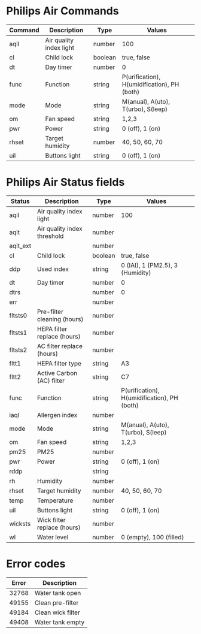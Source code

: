 # Philips Air Commands

| Command  | Description                  | Type    | Values                                      |
|----------|------------------------------|---------|---------------------------------------------|
| aqil     | Air quality index light      | number  | 100                                         |
| cl       | Child lock                   | boolean | true, false                                 |
| dt       | Day timer                    | number  | 0                                           |
| func     | Function                     | string  | P(urification), H(umidification), PH (both) |
| mode     | Mode                         | string  | M(anual), A(uto), T(urbo), S(leep)          |
| om       | Fan speed                    | string  | 1,2,3                                       |
| pwr      | Power                        | string  | 0 (off), 1 (on)                             |
| rhset    | Target humidity              | number  | 40, 50, 60, 70                              |
| uil      | Buttons light                | string  | 0 (off), 1 (on)                             |

# Philips Air Status fields

| Status   | Description                  | Type    | Values                                      |
|----------|------------------------------|---------|---------------------------------------------|
| aqil     | Air quality index light      | number  | 100                                         |
| aqit     | Air quality index threshold  | number  |                                             |
| aqit_ext |                              | number  |                                             |
| cl       | Child lock                   | boolean | true, false                                 |
| ddp      | Used index                   | string  | 0 (IAI), 1 (PM2.5), 3 (Humidity)            |
| dt       | Day timer                    | number  | 0                                           |
| dtrs     |                              | number  | 0                                           |
| err      |                              | number  |                                             |
| fltsts0  | Pre-filter cleaning (hours)  | number  |                                             |
| fltsts1  | HEPA filter replace (hours)  | number  |                                             |
| fltsts2  | AC filter replace (hours)    | number  |                                             |
| fltt1    | HEPA filter type             | string  | A3                                          |
| fltt2    | Active Carbon (AC) filter    | string  | C7                                          |
| func     | Function                     | string  | P(urification), H(umidification), PH (both) |
| iaql     | Allergen index               | number  |                                             |
| mode     | Mode                         | string  | M(anual), A(uto), T(urbo), S(leep)          |
| om       | Fan speed                    | string  | 1,2,3                                       |
| pm25     | PM25                         | number  |                                             |
| pwr      | Power                        | string  | 0 (off), 1 (on)                             |
| rddp     |                              | string  |                                             |
| rh       | Humidity                     | number  |                                             |
| rhset    | Target humidity              | number  | 40, 50, 60, 70                              |
| temp     | Temperature                  | number  |                                             |
| uil      | Buttons light                | string  | 0 (off), 1 (on)                             |
| wicksts  | Wick filter replace (hours)  | number  |                                             |
| wl       | Water level                  | number  | 0 (empty), 100 (filled)                     |

# Error codes

| Error    | Description                  |
|----------|------------------------------|
| 32768    | Water tank open              |
| 49155    | Clean pre-filter             |
| 49184    | Clean wick filter            |
| 49408    | Water tank empty             | 
 